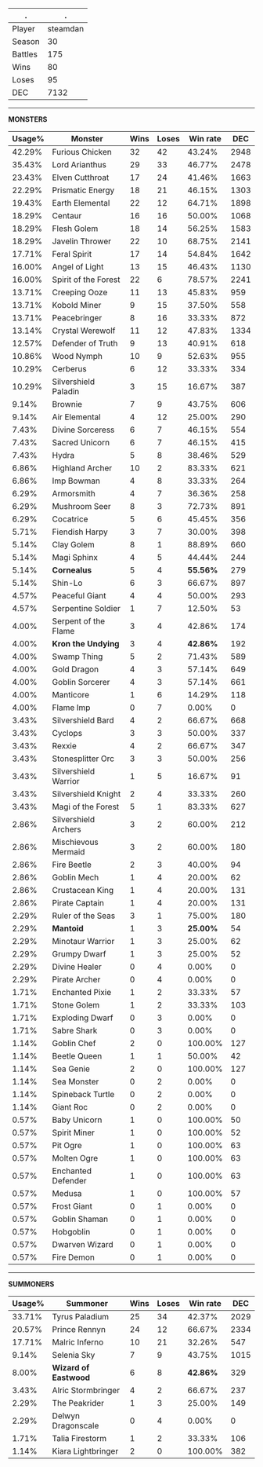 .|.
|-|-
Player|steamdan
Season|30
Battles|175
Wins|80
Loses|95
DEC|7132

---
**MONSTERS**

Usage%|Monster|Wins|Loses|Win rate|DEC|
-|-|-|-|-|-|
42.29%|Furious Chicken|32|42|43.24%|2948|
35.43%|Lord Arianthus|29|33|46.77%|2478|
23.43%|Elven Cutthroat|17|24|41.46%|1663|
22.29%|Prismatic Energy|18|21|46.15%|1303|
19.43%|Earth Elemental|22|12|64.71%|1898|
18.29%|Centaur|16|16|50.00%|1068|
18.29%|Flesh Golem|18|14|56.25%|1583|
18.29%|Javelin Thrower|22|10|68.75%|2141|
17.71%|Feral Spirit|17|14|54.84%|1642|
16.00%|Angel of Light|13|15|46.43%|1130|
16.00%|Spirit of the Forest|22|6|78.57%|2241|
13.71%|Creeping Ooze|11|13|45.83%|959|
13.71%|Kobold Miner|9|15|37.50%|558|
13.71%|Peacebringer|8|16|33.33%|872|
13.14%|Crystal Werewolf|11|12|47.83%|1334|
12.57%|Defender of Truth|9|13|40.91%|618|
10.86%|Wood Nymph|10|9|52.63%|955|
10.29%|Cerberus|6|12|33.33%|334|
10.29%|Silvershield Paladin|3|15|16.67%|387|
9.14%|Brownie|7|9|43.75%|606|
9.14%|Air Elemental|4|12|25.00%|290|
7.43%|Divine Sorceress|6|7|46.15%|554|
7.43%|Sacred Unicorn|6|7|46.15%|415|
7.43%|Hydra|5|8|38.46%|529|
6.86%|Highland Archer|10|2|83.33%|621|
6.86%|Imp Bowman|4|8|33.33%|264|
6.29%|Armorsmith|4|7|36.36%|258|
6.29%|Mushroom Seer|8|3|72.73%|891|
6.29%|Cocatrice|5|6|45.45%|356|
5.71%|Fiendish Harpy|3|7|30.00%|398|
5.14%|Clay Golem|8|1|88.89%|660|
5.14%|Magi Sphinx|4|5|44.44%|244|
5.14%|**Cornealus**|5|4|**55.56%**|279|
5.14%|Shin-Lo|6|3|66.67%|897|
4.57%|Peaceful Giant|4|4|50.00%|293|
4.57%|Serpentine Soldier|1|7|12.50%|53|
4.00%|Serpent of the Flame|3|4|42.86%|174|
4.00%|**Kron the Undying**|3|4|**42.86%**|192|
4.00%|Swamp Thing|5|2|71.43%|589|
4.00%|Gold Dragon|4|3|57.14%|649|
4.00%|Goblin Sorcerer|4|3|57.14%|661|
4.00%|Manticore|1|6|14.29%|118|
4.00%|Flame Imp|0|7|0.00%|0|
3.43%|Silvershield Bard|4|2|66.67%|668|
3.43%|Cyclops|3|3|50.00%|337|
3.43%|Rexxie|4|2|66.67%|347|
3.43%|Stonesplitter Orc|3|3|50.00%|256|
3.43%|Silvershield Warrior|1|5|16.67%|91|
3.43%|Silvershield Knight|2|4|33.33%|260|
3.43%|Magi of the Forest|5|1|83.33%|627|
2.86%|Silvershield Archers|3|2|60.00%|212|
2.86%|Mischievous Mermaid|3|2|60.00%|180|
2.86%|Fire Beetle|2|3|40.00%|94|
2.86%|Goblin Mech|1|4|20.00%|62|
2.86%|Crustacean King|1|4|20.00%|131|
2.86%|Pirate Captain|1|4|20.00%|131|
2.29%|Ruler of the Seas|3|1|75.00%|180|
2.29%|**Mantoid**|1|3|**25.00%**|54|
2.29%|Minotaur Warrior|1|3|25.00%|62|
2.29%|Grumpy Dwarf|1|3|25.00%|52|
2.29%|Divine Healer|0|4|0.00%|0|
2.29%|Pirate Archer|0|4|0.00%|0|
1.71%|Enchanted Pixie|1|2|33.33%|57|
1.71%|Stone Golem|1|2|33.33%|103|
1.71%|Exploding Dwarf|0|3|0.00%|0|
1.71%|Sabre Shark|0|3|0.00%|0|
1.14%|Goblin Chef|2|0|100.00%|127|
1.14%|Beetle Queen|1|1|50.00%|42|
1.14%|Sea Genie|2|0|100.00%|127|
1.14%|Sea Monster|0|2|0.00%|0|
1.14%|Spineback Turtle|0|2|0.00%|0|
1.14%|Giant Roc|0|2|0.00%|0|
0.57%|Baby Unicorn|1|0|100.00%|50|
0.57%|Spirit Miner|1|0|100.00%|52|
0.57%|Pit Ogre|1|0|100.00%|63|
0.57%|Molten Ogre|1|0|100.00%|63|
0.57%|Enchanted Defender|1|0|100.00%|63|
0.57%|Medusa|1|0|100.00%|57|
0.57%|Frost Giant|0|1|0.00%|0|
0.57%|Goblin Shaman|0|1|0.00%|0|
0.57%|Hobgoblin|0|1|0.00%|0|
0.57%|Dwarven Wizard|0|1|0.00%|0|
0.57%|Fire Demon|0|1|0.00%|0|

---
**SUMMONERS**

Usage%|Summoner|Wins|Loses|Win rate|DEC|
-|-|-|-|-|-|
33.71%|Tyrus Paladium|25|34|42.37%|2029|
20.57%|Prince Rennyn|24|12|66.67%|2334|
17.71%|Malric Inferno|10|21|32.26%|547|
9.14%|Selenia Sky|7|9|43.75%|1015|
8.00%|**Wizard of Eastwood**|6|8|**42.86%**|329|
3.43%|Alric Stormbringer|4|2|66.67%|237|
2.29%|The Peakrider|1|3|25.00%|149|
2.29%|Delwyn Dragonscale|0|4|0.00%|0|
1.71%|Talia Firestorm|1|2|33.33%|106|
1.14%|Kiara Lightbringer|2|0|100.00%|382|
